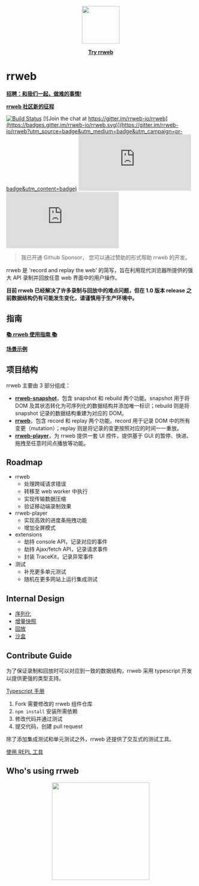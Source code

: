 <p align="center">
  <img width="100px" height="100px" src="https://www.rrweb.io/favicon.png">
</p>
<p align="center">
  <a href="https://www.rrweb.io/" style="font-weight: bold">Try rrweb</a>
</p>

# rrweb

**[招聘：和我们一起，做难的事情!](https://mp.weixin.qq.com/s/VhFwemIzaXec-hI3zyltfg)**

**[rrweb 社区新的征程](http://www.myriptide.com/rrweb-community-cn/)**

[![Build Status](https://travis-ci.org/rrweb-io/rrweb.svg?branch=master)](https://travis-ci.org/rrweb-io/rrweb)
[![Join the chat at https://gitter.im/rrweb-io/rrweb](https://badges.gitter.im/rrweb-io/rrweb.svg)](https://gitter.im/rrweb-io/rrweb?utm_source=badge&utm_medium=badge&utm_campaign=pr-badge&utm_content=badge)
![total gzip size](https://img.badgesize.io/https://cdn.jsdelivr.net/npm/rrweb@latest/dist/rrweb.min.js?compression=gzip&label=total%20gzip%20size)
![recorder gzip size](https://img.badgesize.io/https://cdn.jsdelivr.net/npm/rrweb@latest/dist/record/rrweb-record.min.js?compression=gzip&label=recorder%20gzip%20size)

> 我已开通 Github Sponsor， 您可以通过赞助的形式帮助 rrweb 的开发。

rrweb 是 'record and replay the web' 的简写，旨在利用现代浏览器所提供的强大 API 录制并回放任意 web 界面中的用户操作。

**目前 rrweb 已经解决了许多录制与回放中的难点问题，但在 1.0 版本 release 之前数据结构仍有可能发生变化，请谨慎用于生产环境中。**

## 指南

[**📚 rrweb 使用指南 📚**](./guide.zh_CN.md)

[**场景示例**](./docs/recipes/index.zh_CN.md)

## 项目结构

rrweb 主要由 3 部分组成：

- **[rrweb-snapshot](https://github.com/rrweb-io/rrweb-snapshot)**，包含 snapshot 和 rebuild 两个功能。snapshot 用于将 DOM 及其状态转化为可序列化的数据结构并添加唯一标识；rebuild 则是将 snapshot 记录的数据结构重建为对应的 DOM。
- **[rrweb](https://github.com/rrweb-io/rrweb)**，包含 record 和 replay 两个功能。record 用于记录 DOM 中的所有变更（mutation）；replay 则是将记录的变更按照对应的时间一一重放。
- **[rrweb-player](https://github.com/rrweb-io/rrweb-player)**，为 rrweb 提供一套 UI 控件，提供基于 GUI 的暂停、快进、拖拽至任意时间点播放等功能。

## Roadmap

- rrweb
  - 处理跨域请求错误
  - 转移至 web worker 中执行
  - 实现传输数据压缩
  - 验证移动端录制效果
- rrweb-player
  - 实现高效的进度条拖拽功能
  - 增加全屏模式
- extensions
  - 劫持 console API，记录对应的事件
  - 劫持 Ajax/fetch API，记录请求事件
  - 封装 TraceKit，记录异常事件
- 测试
  - 补充更多单元测试
  - 随机在更多网站上运行集成测试

## Internal Design

- [序列化](./docs/serialization.zh_CN.md)
- [增量快照](./docs/observer.zh_CN.md)
- [回放](./docs/replay.zh_CN.md)
- [沙盒](./docs/sandbox.zh_CN.md)

## Contribute Guide

为了保证录制和回放时可以对应到一致的数据结构，rrweb 采用 typescript 开发以提供更强的类型支持。

[Typescript 手册](https://www.typescriptlang.org/docs/handbook/declaration-files/introduction.html)

1. Fork 需要修改的 rrweb 组件仓库
2. `npm install` 安装所需依赖
3. 修改代码并通过测试
4. 提交代码，创建 pull request

除了添加集成测试和单元测试之外，rrweb 还提供了交互式的测试工具。

[使用 REPL 工具](./guide.zh_CN.md#REPL-工具)

## Who's using rrweb

<p align="center">
  <a href="http://www.smartx.com/" target="_blank">
    <img width="260px" src="https://www.rrweb.io/logos/smartx.png">
  </a>
</p>
